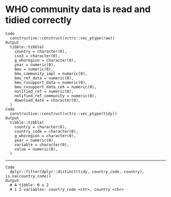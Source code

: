 # WHO community data is read and tidied correctly

    Code
      constructive::construct(vctrs::vec_ptype(raw))
    Output
      tibble::tibble(
        country = character(0),
        iso3 = character(0),
        g_whoregion = character(0),
        year = numeric(0),
        bmu = numeric(0),
        bmu_community_impl = numeric(0),
        bmu_ref_data = numeric(0),
        bmu_rxsupport_data = numeric(0),
        bmu_rxsupport_data_coh = numeric(0),
        notified_ref = numeric(0),
        notified_ref_community = numeric(0),
        download_date = character(0),
      )
    Code
      constructive::construct(vctrs::vec_ptype(tidy))
    Output
      tibble::tibble(
        country = character(0),
        country_code = character(0),
        g_whoregion = character(0),
        year = numeric(0),
        variable = character(0),
        value = numeric(0),
      )

---

    Code
      dplyr::filter(dplyr::distinct(tidy, country_code, country), is.na(country_code))
    Output
      # A tibble: 0 x 2
      # i 2 variables: country_code <chr>, country <chr>

